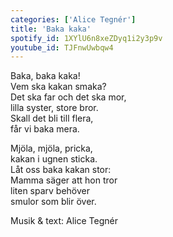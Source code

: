 ```yaml
--- 
categories: ['Alice Tegnér'] 
title: 'Baka kaka' 
spotify_id: 1XYlU6n8xeZDyq1i2y3p9v
youtube_id: TJFnwUwbqw4
---  
```


Baka, baka kaka!  
Vem ska kakan smaka?  
Det ska far och det ska mor,  
lilla syster, store bror.  
Skall det bli till flera,  
får vi baka mera.

Mjöla, mjöla, pricka,  
kakan i ugnen sticka.  
Låt oss baka kakan stor:  
Mamma säger att hon tror  
liten sparv behöver  
smulor som blir över.


Musik & text: Alice Tegnér
